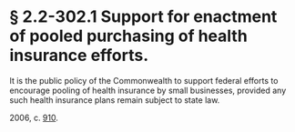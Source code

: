 # § 2.2-302.1 Support for enactment of pooled purchasing of health insurance efforts.

<p>It is the public policy of the Commonwealth to support federal efforts to encourage pooling of health insurance by small businesses, provided any such health insurance plans remain subject to state law.</p><p>2006, c. <a href='http://lis.virginia.gov/cgi-bin/legp604.exe?061+ful+CHAP0910'>910</a>.</p>
